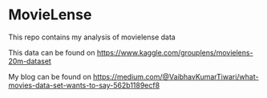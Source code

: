 # MovieLense
This repo contains my analysis of movielense data

This data can be found on https://www.kaggle.com/grouplens/movielens-20m-dataset

My blog can be found on https://medium.com/@VaibhavKumarTiwari/what-movies-data-set-wants-to-say-562b1189ecf8

